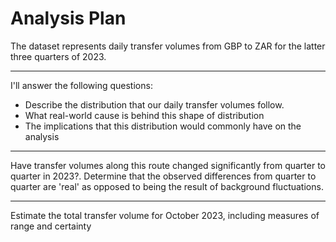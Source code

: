 # Analysis Plan
The dataset represents daily transfer volumes from GBP to ZAR for the latter three quarters of 2023.
***
I'll answer the following questions:
*  Describe the distribution that our daily transfer volumes follow.
*  What real-world cause is behind this shape of distribution
*  The implications that this distribution would commonly have on the analysis
***

Have transfer volumes along this route changed significantly from quarter to quarter in 2023?. Determine that the observed differences from quarter to quarter are 'real' as opposed to being the result of background fluctuations.
***
Estimate the total transfer volume for October 2023, including measures of range and certainty
